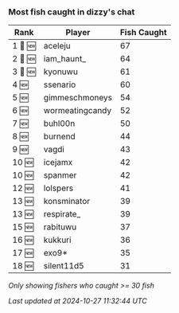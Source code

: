 ### Most fish caught in dizzy's chat
| Rank | Player | Fish Caught |
|------|--------|-----------|
| 1 🥇 🆕 | aceleju  | 67 |
| 2 🥈 🆕 | iam_haunt_  | 64 |
| 3 🥉 🆕 | kyonuwu  | 61 |
| 4 🆕 | ssenario  | 60 |
| 5 🆕 | gimmeschmoneys  | 54 |
| 6 🆕 | wormeatingcandy  | 52 |
| 7 🆕 | buhl00n  | 50 |
| 8 🆕 | burnend  | 44 |
| 9 🆕 | vagdi  | 43 |
| 10 🆕 | icejamx  | 42 |
| 10 🆕 | spanmer  | 42 |
| 12 🆕 | lolspers  | 41 |
| 13 🆕 | konsminator  | 39 |
| 13 🆕 | respirate_  | 39 |
| 15 🆕 | rabituwu  | 37 |
| 16 🆕 | kukkuri  | 36 |
| 17 🆕 | exo9*  | 35 |
| 18 🆕 | silent11d5  | 31 |

_Only showing fishers who caught >= 30 fish_

_Last updated at 2024-10-27 11:32:44 UTC_